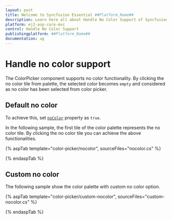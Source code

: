 ```yaml
---
layout: post
title: Welcome to Syncfusion Essential ##Platform_Name##
description: Learn here all about Handle No Color Support of Syncfusion Essential ##Platform_Name## widgets based on HTML5 and jQuery.
platform: ej2-asp-core-mvc
control: Handle No Color Support
publishingplatform: ##Platform_Name##
documentation: ug
---
```


# Handle no color support

The ColorPicker component supports no color functionality. By clicking the no color tile from palette, the selected color becomes `empty` and considered as no color has been selected from color picker.

## Default no color

To achieve this, set [`noColor`](https://help.syncfusion.com/cr/aspnetcore-js2/Syncfusion.EJ2.Inputs.ColorPicker.html#Syncfusion_EJ2_Inputs_ColorPicker_NoColor) property as `true`.

In the following sample, the first tile of the color palette represents the no color tile. By clicking the no color tile you can achieve the above functionalities.

{% aspTab template="color-picker/nocolor", sourceFiles="nocolor.cs" %}

{% endaspTab %}

## Custom no color

The following sample show the color palette with custom no color option.

{% aspTab template="color-picker/custom-nocolor", sourceFiles="custom-nocolor.cs" %}

{% endaspTab %}
